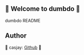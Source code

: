 ## 👋 Welcome to dumbdo 🚀  

dumbdo README  
  
  
## Author  

🤖 casjay: [Github](https://github.com/casjay) 🤖  

